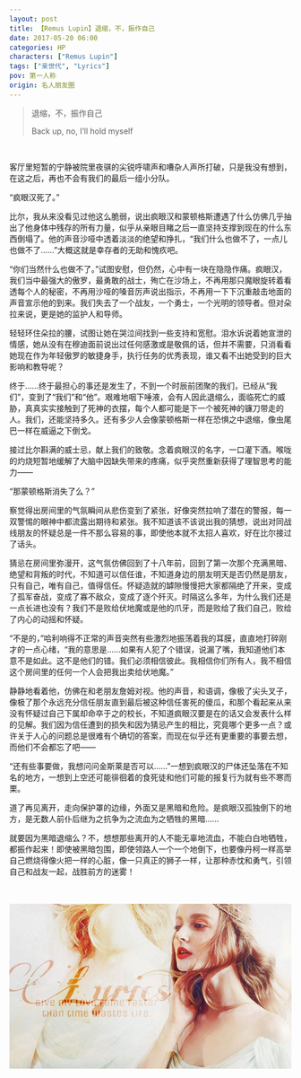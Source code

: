 ```yaml
---
layout: post
title: 【Remus Lupin】退缩，不，振作自己
date: 2017-05-20 06:00
categories: HP
characters: ["Remus Lupin"]
tags: ["亲世代", "Lyrics"]
pov: 第一人称
origin: 名人朋友圈
---
```


> 退缩，不，振作自己
>
> Back up, no, I’ll hold myself

<br>

客厅里短暂的宁静被院里夜骐的尖锐呼啸声和嘈杂人声所打破，只是我没有想到，在这之后，再也不会有我们的最后一组小分队。

“疯眼汉死了。”

比尔，我从来没看见过他这么脆弱，说出疯眼汉和蒙顿格斯遭遇了什么仿佛几乎抽出了他身体中残存的所有力量，似乎从亲眼目睹之后一直坚持支撑到现在的什么东西倒塌了。他的声音沙哑中透着淡淡的绝望和挣扎，“我们什么也做不了，一点儿也做不了……”大概这就是幸存者的无助和愧疚吧。

“你们当然什么也做不了。”试图安慰，但仍然，心中有一块在隐隐作痛。疯眼汉，我们当中最强大的傲罗，最勇敢的战士，殉亡在沙场上，不再用那只魔眼旋转着看透每个人的秘密，不再用沙哑的嗓音厉声说出指示，不再用一下下沉重敲击地面的声音宣示他的到来。我们失去了一个战友，一个勇士，一个光明的领导者。但对朵拉来说，更是她的监护人和导师。

轻轻环住朵拉的腰，试图让她在哭泣间找到一些支持和宽慰。泪水诉说着她宣泄的情感，她从没有在穆迪面前说出过任何感激或是敬佩的话，但并不需要，只消看看她现在作为年轻傲罗的敏捷身手，执行任务的优秀表现，谁又看不出她受到的巨大影响和教导呢？

终于……终于最担心的事还是发生了，不到一个时辰前团聚的我们，已经从“我们”，变到了“我们”和“他”。艰难地咽下唾液，会有人因此退缩么，面临死亡的威胁，真真实实接触到了死神的衣摆，每个人都可能是下一个被死神的镰刀带走的人。我们，还能坚持多久。还有多少人会像蒙顿格斯一样在恐惧之中退缩，像虫尾巴一样在威逼之下倒戈。

接过比尔斟满的威士忌，献上我们的致敬。念着疯眼汉的名字，一口灌下酒。喉咙的灼烧短暂地缓解了大脑中因缺失带来的疼痛，似乎突然重新获得了理智思考的能力——

“那蒙顿格斯消失了么？”

察觉得出房间里的气氛瞬间从悲伤变到了紧张，好像突然拉响了潜在的警报，每一双警惕的眼神中都流露出期待和紧张。我不知道该不该说出我的猜想，说出对同战线朋友的怀疑总是一件不那么容易的事，即使他本就不太招人喜欢，好在比尔接过了话头。

猜忌在房间里弥漫开，这气氛仿佛回到了十八年前，回到了第一次那个充满黑暗、绝望和背叛的时代，不知道可以信任谁，不知道身边的朋友明天是否仍然是朋友，只有自己，唯有自己，值得信任。怀疑造就的罅隙慢慢把大家都隔绝了开来，变成了孤军奋战，变成了寡不敌众，变成了逐个歼灭。时隔这么多年，为什么我们还是一点长进也没有？我们不是败给伏地魔或是他的爪牙，而是败给了我们自己，败给了内心的动摇和怀疑。

“不是的，”哈利响得不正常的声音突然有些激烈地振荡着我的耳膜，直直地打碎刚才的一点心绪，“我的意思是……如果有人犯了个错误，说漏了嘴，我知道他们本意不是如此。这不是他们的错。我们必须相信彼此。我相信你们所有人，我不相信这个房间里的任何一个人会把我出卖给伏地魔。”

静静地看着他，仿佛在和老朋友詹姆对视。他的声音，和语调，像极了尖头叉子，像极了那个永远充分信任朋友直到最后被这种信任害死的傻瓜，和那个看起来从来没有怀疑过自己下属却命卒于之的校长，不知道疯眼汉要是在的话又会发表什么样的见解。我们因为信任遭到的损失和因为猜忌产生的相比，究竟哪个更多一点？或许关于人心的问题总是很难有个确切的答案，而现在似乎还有更重要的事要去想，而他们不会都忘了吧——

“还有些事要做，我想问问金斯莱是否可以……”一想到疯眼汉的尸体还坠落在不知名的地方，一想到上空还可能徘徊着的食死徒和他们可能的报复行为就有些不寒而栗。

道了再见离开，走向保护罩的边缘，外面又是黑暗和危险。是疯眼汉孤独倒下的地方，是无数人前仆后继为之抗争为之流血为之牺牲的黑暗……

就要因为黑暗退缩么？不，想想那些离开的人不能无辜地流血，不能白白地牺牲，都振作起来！即使被黑暗包围，即使领路人一个一个地倒下，也要像丹柯一样高举自己燃烧得像火把一样的心脏，像一只真正的狮子一样，让那种赤忱和勇气，引领自己和战友一起，战胜前方的迷雾！

<br><br>
![](https://github.com/junesirius/junesirius.github.io/blob/master/assets/images/mrpyq/2017-05-20-Lyrics.jpg)